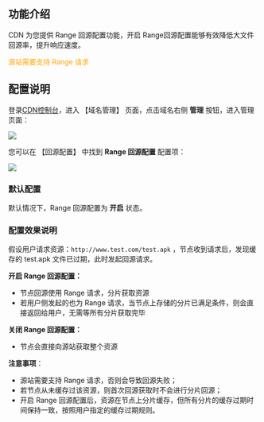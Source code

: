 ## 功能介绍
CDN 为您提供 Range 回源配置功能，开启 Range回源配置能够有效降低大文件回源率，提升响应速度。

<font color="orange">源站需要支持 Range 请求</font>

## 配置说明

登录[CDN控制台](https://console.qcloud.com/cdn)，进入 【域名管理】 页面，点击域名右侧 **管理** 按钮，进入管理页面：

![](https://mc.qcloudimg.com/static/img/70a01c53cfaa997013da2cb4b699bbf1/donmai_management.png)

您可以在 【回源配置】 中找到 **Range 回源配置** 配置项：

![](https://mc.qcloudimg.com/static/img/42ee9cf64caf0e5b98467709e14df0c6/range.png)

### 默认配置
默认情况下，Range 回源配置为 **开启** 状态。

### 配置效果说明

假设用户请求资源：```http://www.test.com/test.apk``` ，节点收到请求后，发现缓存的 test.apk 文件已过期，此时发起回源请求。

**开启 Range 回源配置：**

+ 节点回源使用 Range 请求，分片获取资源
+ 若用户侧发起的也为 Range 请求，当节点上存储的分片已满足条件，则会直接返回给用户，无需等所有分片获取完毕


**关闭 Range 回源配置：**

+ 节点会直接向源站获取整个资源

**注意事项**：

+ 源站需要支持 Range 请求，否则会导致回源失败；
+ 若节点从未缓存过该资源，则首次回源获取时不会进行分片回源；
+ 开启 Range 回源配置后，资源在节点上分片缓存，但所有分片的缓存过期时间保持一致，按照用户指定的缓存过期规则。